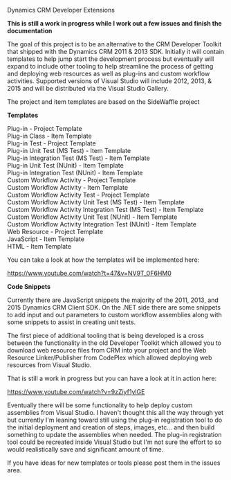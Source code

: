 Dynamics CRM Developer Extensions

**This is still a work in progress while I work out a few issues and finish the documentation**

The goal of this project is to be an alternative to the CRM Developer Toolkit that shipped with the Dynamics CRM 2011 & 2013 SDK. Initially it will contain templates to help jump start the development process but eventually will expand to include other tooling to help streamline the process of getting and deploying web resources as well as plug-ins and custom workflow activities. Supported versions of Visual Studio will include 2012, 2013, & 2015 and will be distributed via the Visual Studio Gallery.

The project and item templates are based on the SideWaffle project

**Templates**

Plug-in - Project Template    
Plug-in Class - Item Template   
Plug-in Test - Project Template   
Plug-in Unit Test (MS Test) - Item Template   
Plug-in Integration Test (MS Test) - Item Template   
Plug-in Unit Test (NUnit) - Item Template   
Plug-in Integration Test (NUnit) - Item Template   
Custom Workflow Activity - Project Template   
Custom Workflow Activity - Item Template   
Custom Workflow Activity Test - Project Template   
Custom Workflow Activity Unit Test (MS Test) - Item Template   
Custom Workflow Activity Integration Test (MS Test) - Item Template   
Custom Workflow Activity Unit Test (NUnit) - Item Template   
Custom Workflow Activity Integration Test (NUnit) - Item Template   
Web Resource - Project Template   
JavaScript - Item Template   
HTML - Item Template   

You can take a look at how the templates will be implemented here:

https://www.youtube.com/watch?t=47&v=NV9T_0F6HM0

**Code Snippets**

Currently there are JavaScript snippets the majority of the 2011, 2013, and 2015 Dynamics CRM Client SDK. On the .NET side there are some snippets to add input and out parameters to custom workflow assemblies along with some snippets to assist in creating unit tests.

The first piece of additional tooling that is being developed is a cross between the functionality in the old Developer Toolkit which allowed you to download web resource files from CRM into your project and the Web Resource Linker/Publisher from CodePlex which allowed deploying web resources from Visual Studio.

That is still a work in progress but you can have a look at it in action here:

https://www.youtube.com/watch?v=9zZiyf1ylGE

Eventually there will be some functionality to help deploy custom assemblies from Visual Studio. I haven't thought this all the way through yet but currently I'm leaning toward still using the plug-in registration tool to do the initial deployment and creation of steps, images, etc... and then build something to update the assemblies when needed. The plug-in registration tool could be recreated inside Visual Studio but I'm not sure the effort to so would realistically save and significant amount of time.

If you have ideas for new templates or tools please post them in the issues area.
